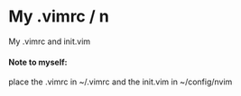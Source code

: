 # My .vimrc / n
My .vimrc and init.vim

#### Note to myself:
place the .vimrc in ~/.vimrc and the init.vim in ~/config/nvim
